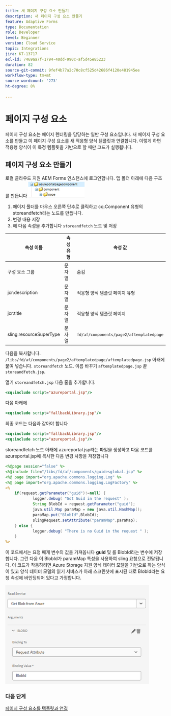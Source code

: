 ```yaml
---
title: 새 페이지 구성 요소 만들기
description: 새 페이지 구성 요소 만들기
feature: Adaptive Forms
type: Documentation
role: Developer
level: Beginner
version: Cloud Service
topic: Integrations
jira: KT-13717
exl-id: 7469aa7f-1794-40dd-990c-af5d45e85223
duration: 82
source-git-commit: 9fef4b77a2c70c8cf525d42686f4120e481945ee
workflow-type: tm+mt
source-wordcount: '273'
ht-degree: 8%

---
```


# 페이지 구성 요소

페이지 구성 요소는 페이지 렌더링을 담당하는 일반 구성 요소입니다. 새 페이지 구성 요소를 만들고 이 페이지 구성 요소를 새 적응형 양식 템플릿과 연결합니다. 이렇게 하면 적응형 양식이 이 특정 템플릿을 기반으로 할 때만 코드가 실행됩니다.

## 페이지 구성 요소 만들기

로컬 클라우드 지원 AEM Forms 인스턴스에 로그인합니다. 앱 폴더 아래에 다음 구조를 만듭니다
![page-component](./assets/page-component1.png)

1. 페이지 폴더를 마우스 오른쪽 단추로 클릭하고 cq:Component 유형의 storeandfetch라는 노드를 만듭니다.
1. 변경 내용 저장
1. 에 다음 속성을 추가합니다 `storeandfetch` 노드 및 저장

| **속성 이름** | **속성 유형** | **속성 값** |
|-------------------------|-------------------|----------------------------------------|
| 구성 요소 그룹 | 문자열 | 숨김 |
| jcr:description | 문자열 | 적응형 양식 템플릿 페이지 유형 |
| jcr:title | 문자열 | 적응형 양식 템플릿 페이지 |
| sling:resourceSuperType | 문자열 | `fd/af/components/page2/aftemplatedpage` |

다음을 복사합니다. `/libs/fd/af/components/page2/aftemplatedpage/aftemplatedpage.jsp` 아래에 붙여 넣습니다. `storeandfetch` 노드. 이름 바꾸기 `aftemplatedpage.jsp` 끝 `storeandfetch.jsp`.

열기 `storeandfetch.jsp` 다음 줄을 추가합니다.

```jsp
<cq:include script="azureportal.jsp"/>
```

다음 아래에

```jsp
<cq:include script="fallbackLibrary.jsp"/>
```

최종 코드는 다음과 같아야 합니다

```jsp
<cq:include script="fallbackLibrary.jsp"/>
<cq:include script="azureportal.jsp"/>
```

storeandfetch 노드 아래에 azureportal.jsp라는 파일을 생성하고 다음 코드를 azureportal.jsp에 복사한 다음 변경 사항을 저장합니다

```jsp
<%@page session="false" %>
<%@include file="/libs/fd/af/components/guidesglobal.jsp" %>
<%@ page import="org.apache.commons.logging.Log" %>
<%@ page import="org.apache.commons.logging.LogFactory" %>
<%
    if(request.getParameter("guid")!=null) {
            logger.debug( "Got Guid in the request" );
            String BlobId = request.getParameter("guid");
            java.util.Map paraMap = new java.util.HashMap();
            paraMap.put("BlobId",BlobId);
            slingRequest.setAttribute("paramMap",paraMap);
    } else {
            logger.debug( "There is no Guid in the request " );
    }            
%>
```

이 코드에서는 요청 매개 변수의 값을 가져옵니다 **guid** 및 를 BlobId라는 변수에 저장합니다. 그런 다음 이 BlobId가 paramMap 특성을 사용하여 sling 요청으로 전달됩니다. 이 코드가 작동하려면 Azure Storage 지원 양식 데이터 모델을 기반으로 하는 양식이 있고 양식 데이터 모델의 읽기 서비스가 아래 스크린샷에 표시된 대로 BlobId라는 요청 속성에 바인딩되어 있다고 가정합니다.

![fdm-request-attribute](./assets/fdm-request-attribute.png)

### 다음 단계

[페이지 구성 요소를 템플릿과 연결](./associate-page-component.md)

